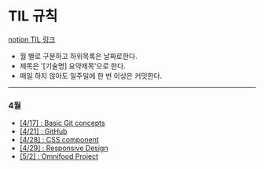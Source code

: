 # TIL 규칙

<a href="https://www.notion.so/TIL-205515b965564097bbe0f757ec282915" target= "_blank">notion TIL 링크</a>

- 월 별로 구분하고 하위목록은 날짜로한다.
- 제목은 '[기술명] 요약제목'으로 한다.
- 매일 하지 않아도 일주일에 한 번 이상은 커밋한다.

---

### 4월

- [\[4/17\] : Basic Git concepts](./Git/4.17/Basic.md)
- [\[4/21\] : GitHub ](./Git/4.21/gitHub.md)
- [\[4/28\] : CSS component ](https://github.com/itdorok/css-component-practice)
- [\[4/29\] : Responsive Design ](./Responsive/README.md)
- [\[5/2\] : Omnifood Project](./Omnifood-project/omnifood-hero/README.md)
